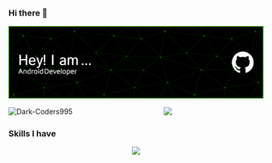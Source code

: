 ### Hi there 👋

![Header](./github-header-image.png)
<p>
  <img align="left" src="https://github-readme-stats.vercel.app/api/top-langs/?username=Dark-Coders995&layout=compact" alt="Dark-Coders995" />
</p> 
<p align="center">
  <a href="https://skillicons.dev">
    <img src="https://skillicons.dev/icons?i=cpp,java,python,kotlin,swift,javascript,html,css,bash,mysql" />
  </a>
</p>

### Skills I have
<p align="center">
  <a href="https://skillicons.dev">
    <img src="https://skillicons.dev/icons?i=flutter,androidstudio,linux,flask,firebase,figma,vue,replit,git,github,bootstrap" />
  </a>
</p>
<!--
**Dark-Coders995/Dark-Coders995** is a ✨ _special_ ✨ repository because its `README.md` (this file) appears on your GitHub profile.

Here are some ideas to get you started:

- 🔭 I’m currently working on ...
- 🌱 I’m currently learning ...
- 👯 I’m looking to collaborate on ...
- 🤔 I’m looking for help with ...
- 💬 Ask me about ...
- 📫 How to reach me: ...
- 😄 Pronouns: ...
- ⚡ Fun fact: ...
-->
